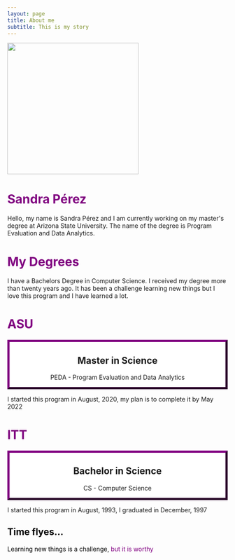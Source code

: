 ```yaml
---
layout: page
title: About me
subtitle: This is my story
---
```


<img src="../img/asu.png" height="300px" class="center">

<h1> Sandra Pérez </h1>

<div class = "example-class">

Hello, my name is Sandra Pérez and I am currently working on my master's degree at Arizona State University. The name of the degree is Program Evaluation and Data Analytics. 
  
</div>


<h1> My Degrees </h1>

I have a Bachelors Degree in Computer Science. I received my degree more than twenty years ago. It has been a challenge learning new things but I love this program and I have learned a lot.

<style>

h1 { color: purple }
  
mycustomtag { }
  .example-class { }
  
</style>


<html>
<head>
<style>
.myDiv {
  border: 5px outset purple;
  background-color: white;    
  text-align: center;
}
</style>
</head>
<body>

<h1> ASU </h1>
 
 

<div class="myDiv">
  <h2>Master in Science</h2>
  <p>PEDA - Program Evaluation and Data Analytics</p>
</div>

<p>I started this program in August, 2020, my plan is to complete it by May 2022</p>

</body>
</html>



<html2>
<head>
<style>
.myDiv {
  border: 5px outset purple;
  background-color: white;    
  text-align: center;
}
</style>
</head>
<body>

<h1> ITT </h1>
 
<div class="myDiv">
  <h2>Bachelor in Science</h2>
  <p>CS - Computer Science</p>
</div>

<p>I started this program in August, 1993, I graduated in December, 1997</p>

</body>
</html2>


<div style="color: black;">
 <h2> Time flyes... </h2>
  <p>
    Learning new things is a challenge,
    <span style="color: purple;"> but it is worthy</span>
  </p>
</div>


